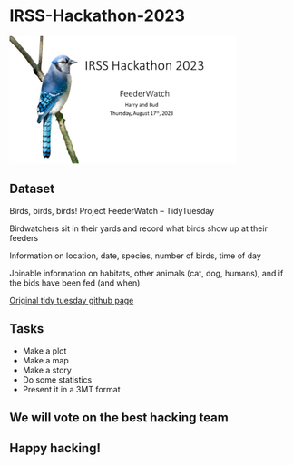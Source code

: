 # IRSS-Hackathon-2023

<img src="slides\Slide1.JPG" alt="bird" width="400"/>

## Dataset

Birds, birds, birds!
Project FeederWatch – TidyTuesday

Birdwatchers sit in their yards and record what birds show up at their feeders

Information on location, date, species, number of birds, time of day

Joinable information on habitats, other animals (cat, dog, humans), and if the bids have been fed (and when)


[Original tidy tuesday github page](https://github.com/rfordatascience/tidytuesday/blob/master/data/2023/2023-01-10/readme.md)

## Tasks
- Make a plot
- Make a map
- Make a story
- Do some statistics
- Present it in a 3MT format

## We will vote on the best hacking team

## Happy hacking!
